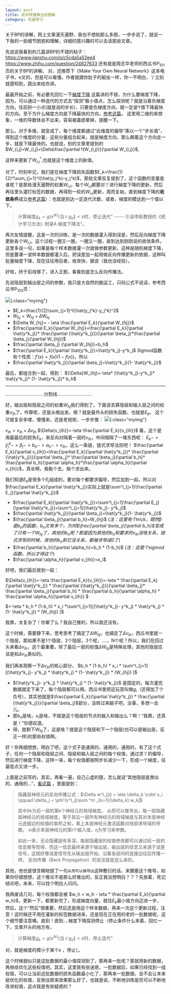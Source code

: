 ```yaml
---
layout: post
title: 反向传播算法的理解
category: 机器学习
---
```


关于BP的讲解，网上文章漫天遍野，我也不想贴那么多图，一步步说了，就说一下我的一些细节困惑和理解，详细的感兴趣的可以去读那些文章。

先说说我看到的几篇讲BP的不错的帖子：
<https://www.jianshu.com/p/c5cda5a52ee4>
<https://www.zhihu.com/question/24827633>
还有就是周志华老师的西瓜书$P_{101}$页的关于BP的讲解。
对，还推荐下《Make Your Own Neural Network》这本电子书，e文的，但是可以看懂，作者就跟你肚子的蛔虫一样，你一不明白，丫立刻就感知到，跳出来给你讲。

最最开始之前，有必要先回忆一下[梯度下降](http://blog.csdn.net/xiazdong/article/details/7950084)
这篇讲的不错，为什么要梯度下降，因为，可以通过一种迭代的方式去“探测”极小值点，怎么探测呢？就是沿着负梯度方向，往前拱一小点(就是说的步长)，只要是负梯度方向，就一定是Y值下降最快的方向。至于为什么梯度方向是下降最快的方向，[参考这篇](https://zhuanlan.zhihu.com/p/24913912)， 这里用二维的来想象，一维的导数体会不出来，容易被蛊惑晕掉，提醒一下。

那么，对于多维，就变成了，每个维度都通过“此维度的偏导”乘以一个“步长值”，得到这个维度的分量，这些分量组合起来，就是梯度方向，那么朝着这个方向走一步，就是下降最快的。也就说，别的文章里提到的$W_{i,j}=W_{i,j}+\Delta\frac{\partial f(W_{i,j})}{\partial W_{i,j}}$, 



这样来更新了$W_i,_j^*$,也就是这个维度上的新值。

对了，时刻牢记，我们是在梯度下降损失函数$E_k=\frac{1}{2}*\sum_{j=1}^l(\hat(y_j^k)-y_j^k)$，那些文章反复提到了，这个函数的变量是谁呢？是那些漫天遍野的权重$W_i,_j$，每个$W_i,_j$都要对丫进行梯度下降的更新，然后再往里头灌打标签的数据，再得到一轮的$W_i,_j$更新，周而复始，直到梯度下降的**收敛条件**成立[参考这篇](http://blog.csdn.net/hyg1985/article/details/42556847)）：也就是到达一定迭代次数，或者，梯度的模达到一个值以下，
>计算梯度$g_k=g(x^{(k)})$当$\|g_k\|<\varepsilon$时，停止迭代"
----- 引自李航教授的《统计学习方法》附录A 梯度下降法"。

再次友情提醒，这是一次的训练，是一次的数据灌入得到误差，然后反向梯度下降更新各个$W_i,_j$，这个过程一圈又一圈，一圈又一圈，直到达到刚刚说的收敛条件。
    这里多说一句，如果是每个样本数据灌一次就做参数更新，这种是随机梯度下降，但是要凑一波样本数据都灌入后，把误差加一起用做反向传播更新的依据，这种叫批量梯度下降，现在往往用后者，收敛快，据说（我也没经验）。

好啦，终于前戏够了，进入正题，看看到底怎么反向传播法。

先说隐层到输出层之间的参数，我只是大自然的搬运工，只码公式不说话，参考西瓜书P$_{103}$页：

![](/images/nn-bp1.jpg){:class="myimg"}

- $E_k=\frac{1}{2}\sum_{j=1}^l(\hat{y_j^k}-y_j^k)^2$
- $W_{hj}= W_{hj} + \Delta{W_{hj}}$
- $\Delta W_{hj}= - \eta \frac{\partial E_k}{\partial W_{hj}}$
- $\frac{\partial E_k}{\partial W_{hj}}=\frac{\partial E_k}{\partial \hat{y^k_j}}* \frac{\partial {\hat{y^k_j}}}{\partial \beta_j}*\frac{\partial \beta_j}{\partial W_{hj}}$
- $\frac{\partial \beta_j} {\partial W_{hj}}=b_h$ 
- $\frac{\partial E_k}{\partial \hat{y^k_j}}=\hat{y^k_j}-y^k_j$ 
Sigmod函数有个性质：$f'(x)=f(x)(1-f(x))$，所以 
- $\frac{\partial \hat{y^k_j}}{\partial \beta_j}=\hat{y^k_j}(1- \hat{y^k_j})$

最后，都组合到一起，得到：
${\Delta}W_{hj}=-\eta* (\hat{y^k_j}-y^k_j)* \hat{y^k_j}* (1- \hat{y^k_j})* b_h$



-------------------------------------------------------------------------------
..............................分割线...........................

好，输出层和隐层之间的权重$W_{hj}$我们得到了，下面该去算隐层和输入层之间的权重$v_{ih}$了，咋算呢，还是从根出发，根？就是最外头的损失函数，也就是$E_k$。
这个可就复杂多喽，慢慢来，还是老规矩，一步步推：
![](/images/nn-bp2.jpg){:class="myimg"}

$v_{ih}= v_{ih} + \Delta{v_{ih}}$
$\Delta{v_{ih}}=-\eta \frac{\partial E_k}{v_{ih}}$
看，这个是用最最后的损失$E_k$，来反向对隔着一层的$v_{ih}$，中间相隔了一堆东西呢：
$E_k->\hat{y}^k_j->\beta_j->b_h->\alpha_h->v_{ih}$，这么一条链，链式求导法则吧！
$\frac{\partial E_k}{\partial v_{ih}}=\frac{\partial E_k}{\partial \hat{y^k_j}}* \frac{\partial {\hat{y^k_j}}}{\partial \beta_j}* \frac{\partial \beta_j}{\partial b_h}* \frac{\partial b_h}{\partial \alpha_h}*\frac{\partial \alpha_h}{\partial v_{ih}}$，真长啊，我勒个去，挨个求出来。

我们知道$E_k$是很多个$E_j$组成的，要对每个都要求偏导，然后加到一起，所以对
$\frac{\partial E_k}{\partial \hat{y^k_j}}实际上就是\sum^l_{j=1}\frac{\partial E_j}{\partial \hat{y^k_j}}$
- $\frac{\partial E_k}{\partial \hat{y^k_j}}=\sum^l_{j=1}\frac{\partial E_j}{\partial \hat{y^k_j}}=\sum^l_{j=1}(\hat{y^k_j}- y^k_j)$
- $\frac{\partial \hat{y^k_j}}{\partial \beta_j}=\hat{y^k_j}(1- \hat{y^k_j})$
- $\frac{\partial \beta_j}{\partial b_h}=W_{hj}$ 
(*注：这里有个trick，既然$\beta$是$b_n$的函数，$b_n$又有多个，为何$\frac{\partial \beta_j}{\partial b_h}$变成了只有一个$W_{hj}$了，其他的$b_n$呢？那是因为其他的$b_n$和要求的$v_{ih}$没啥关系，链式求导的时候，其他的$b_n$和它没关系，都被求导成0了*)
- $\frac{\partial b_h}{\partial \alpha_h}=b_h * (1-b_h)$
 (*注：这是个sigmod函数，所以才得这个*)
- $\frac{\partial \alpha_h}{\partial v_{ih}}=x_i$

好吧，我们最后放到一起：

$\Delta{v_{ih}}=-\eta \frac{\partial E_k}{v_{ih}}=-\eta * \frac{\partial E_k}{\partial \hat{y^k_j}} * \frac{\partial {\hat{y^k_j}}}{\partial \beta_j}* \frac{\partial \beta_j}{\partial b_h} * \frac{\partial b_h}{\partial \alpha_h} * \frac{\partial \alpha_h}{\partial v_{ih}} $

$=-\eta *   b_h * (1-b_h) * x_i *\sum^l_{j=1}[(\hat{y^k_j}- y^k_j) * \hat{y^k_j} * (1- \hat{y^k_j}) * (W_{hj}) ]$

我靠，太复杂了！你晕了么？我自己推的，所以我还没有。

这个时候，需要静下来，思考思考了搞定了${\Delta}W_{hj}$，也搞定了$\Delta{v_{ih}}$，西瓜书里就一个隐层，那如果不是1个隐层，2个隐层，3个呢，....，N个呢？所以，我们在回过头来看$\Delta{v_{ih}}$，这个最重要。除了最后一层的权值${\Delta}W_{hj}$是特殊处理，其他的隐层应该是和$\Delta{v_{ih}}$类似的。

我们再来观察一下$\Delta{v_{ih}}$的核心部分，
$b_h * (1-b_h) * x_i * \sum^l_{j=1}[(\hat{y^k_j}- y^k_j) * \hat{y^k_j} * (1- \hat{y^k_j}) * (W_{hj}) ]$

- $(\hat{y^k_j}- y^k_j) * \hat{y^k_j} * (1- \hat{y^k_j})$ 是固定的，每次灌完数据就定下来了，每个隐层都可以用。西瓜书里把这玩意叫做$g_i$（还得加了个负号），其实他就是$\frac{\partial E_k}{\partial \hat{y^k_j}} * \frac{\partial {\hat{y^k_j}}}{\partial \beta_j}$部分，没转过来脑子吧，没事，多想一会儿。
- 那$b_n$是啥，$x_i$是啥，不就是这个隐层的节点的输入和输出么？啊！“我靠，还真是！”你感叹道。
- 得，就剩下$W_{hj}$了，这是啥？就是这个隐层和下一个隐层(也可以是输出层，反正一样)的那些权值啊。

好！你再细想想，明白了吧，这个式子是通用的，通用的，通用的，有了这个式子，任何一个隐层和隐层之间、隐层和输入层之间的每个权值，通过求丫的偏导，然后进行梯度下降，这样一来，每个权值都按照步长减少一下，形成一个梯度，往最低点又进一步。

上面是之前写的，其实，再看一遍，自己心虚的狠，怎么就说“其他隐层是类似的、通用的...”，[看这篇](http://blog.csdn.net/qq_32611933/article/details/51612102) ，里面提到：
>隐藏层神经元的反向传播公式：$\Delta w^l_{ji} = \eta \delta_k \cdot x_i \qquad \delta_j = \phi'(v^l_j)\sum ^m _{k=1}(\delta_k) w_kj$ 
>
>其中δk为后一层的第k个神经元的局域梯度。
>从而可以推导出，每一层隐藏层神经元的局域梯度，等于其后一层所有神经元的局域梯度与其对本层神经元连接边的权值的乘积之和，乘上本层神经元激活函数对局部诱导域的导数。 
>xi表示本层神经元的第i个输入值，η为学习率参数。
>
>如此一来，无论隐藏层有多深，每层隐藏层的权值修改都可以通过前一层的信息推导而得，而这一信息最终来源于输出层，输出层的信息又来源于误差信号。这就好像误差信号在从输出层开始，沿着各层间的连接边往后传播一样。 
>反向传播（Back Propagation）的说法就是这么来的。

其他，他也是很含糊地提了一句`从而可以推导出`这种敷衍的话，来搪塞这个推导，如果你仔细想想，这个推论不是那么好推出的，反正我没想明白？？？先放着，死记结论吧，未来，可以找个明白人问问。

我再废话几句，每个权值都会被 $w_h = w_h - \eta * \frac{\partial E_k}{\partial w_h}$，更新一下，都更新完了，形成梯度向量，就往$E_k$最小值方向迈进一步，然后，这个“然后”很重要，然后还是用这个样本数据，再来一次这个更新过程，注意！这时候还不用在灌新的标签数据进来，还是现在正在用的老的一批数据呢，这个细节要注意噢。直到！直到....梯度下降探测停止（停止条件什么来着，回忆一下，文章开头的地方有，
>计算梯度$g_k=g(x^{(k)})$当$\|g_k\|<\varepsilon$时，停止迭代"

对，就是梯度的模小于某个$\varepsilon$ ，停止）。

这个时候貌似只是这批数据的最小值探测到了，那再来一批呢？那就用新的数据，再继续优化这些权值吧。其实，这里我有些迷惑，一批数据后，如果已经找到一组权值，可以让当前这批数据的损失函数最小化了，那再来一批数据，会不会让本来挺优化的权值，反倒没原来效果那么好了，也就是说，不断地训练是否可以不断地改进权值，这点我是有些疑惑的？

